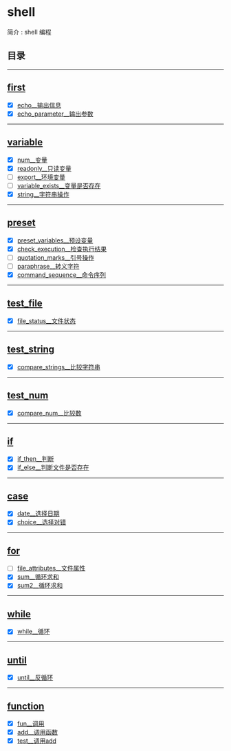 <!--
 * @Author: cpu_code
 * @Date: 2020-07-27 19:11:10
 * @LastEditTime: 2020-07-29 19:00:25
 * @FilePath: \shell\README.md
 * @Gitee: https://gitee.com/cpu_code
 * @Github: https://github.com/CPU-Code
 * @CSDN: https://blog.csdn.net/qq_44226094
 * @Gitbook: https://923992029.gitbook.io/cpucode/
--> 

# shell


简介 : shell 编程


## 目录


-------------------

## [first](first)


-   [x] [echo__输出信息](first/echo.sh)
-   [x] [echo_parameter__输出参数](first/echo_parameter.sh)

-----------------

## [variable](variable)

-   [x] [num__变量](variable/num.sh)
-   [x] [readonly__只读变量](variable/readonly.sh)
-   [ ] [export__环境变量](variable/export.sh)
-   [ ] [variable_exists__变量是否存在](variable/variable_exists.sh)
-   [x] [string__字符串操作](variable/string.sh)

---------------------

## [preset](preset)

-   [x] [preset_variables__预设变量](preset/preset_variables.sh)
-   [x] [check_execution__检查执行结果](preset/check_execution.sh)
-   [ ] [quotation_marks__引号操作](preset/quotation_marks.sh)
-   [ ] [paraphrase__转义字符](preset/paraphrase.sh)
-   [x] [command_sequence__命令序列](preset/command_sequence.sh)

-------------

## [test_file](test_file)

-   [x] [file_status__文件状态](test_file/file_status.sh)

---------

## [test_string](test_string)

-   [x] [compare_strings__比较字符串](test_string/compare_strings.sh)

---------

## [test_num](test_num)

-   [x] [compare_num__比较数](test_num/compare_num.sh)

---------

## [if](if)

-   [x] [if_then__判断](if/if_then.sh)
-   [x] [if_else__判断文件是否存在](if/if_else.sh)

---------

## [case](case)

-   [x] [date__选择日期](case/date.sh)
-   [x] [choice__选择对错](case/choice.sh)

---------

## [for](for)

-   [ ] [file_attributes__文件属性](for/file_attributes.sh)
-   [x] [sum__循环求和](for/sum.sh)
-   [x] [sum2__循环求和](for/sum2.sh)

---------

## [while](while)

-   [x] [while__循环](while/while.sh)

---------

## [until](until)

-   [x] [until__反循环](until/until.sh)

---------

## [function](function)

-   [x] [fun__调用](function/fun.sh)
-   [x] [add__调用函数](function/add.sh)
-   [x] [test__调用add](function/test.sh)